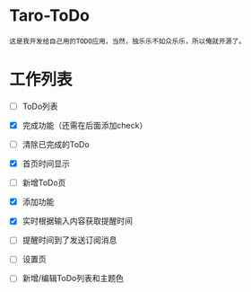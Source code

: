 # Taro-ToDo
    这是我开发给自己用的TODO应用，当然，独乐乐不如众乐乐，所以俺就开源了。
# 工作列表
- [ ] ToDo列表
- [x] 完成功能（还需在后面添加check）
- [ ] 清除已完成的ToDo
- [x] 首页时间显示

- [ ] 新增ToDo页
- [x] 添加功能
- [x] 实时根据输入内容获取提醒时间
- [ ] 提醒时间到了发送订阅消息

- [ ] 设置页
- [ ] 新增/编辑ToDo列表和主题色